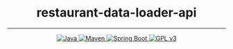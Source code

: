 # <h1 align = "center">restaurant-data-loader-api</h>

___ 
<p align = "center">
    <a href="Java url">
        <img alt="Java" src="https://img.shields.io/badge/Java->=8-darkblue.svg" />
    </a>
    <a href="Maven url" >
        <img alt="Maven" src="https://img.shields.io/badge/maven-4.0-brightgreen.svg" />
    </a>
    <a href="Spring Boot url" >
        <img alt="Spring Boot" src="https://img.shields.io/badge/Spring Boot-3.1.3-brightgreen.svg" />
    </a>
    <a href="License">
        <img alt = "GPL v3" src="https://img.shields.io/badge/License-GPLv3-blue.svg" />
    </a>
</p>
